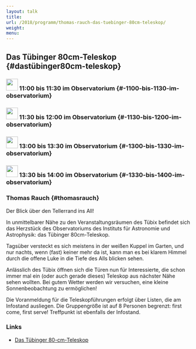 ```yaml
---
layout: talk
title:
url: /2018/programm/thomas-rauch-das-tuebinger-80cm-teleskop/
weight: 
menu:
---
```

## Das Tübinger 80cm-Teleskop {#dastübinger80cm-teleskop}

### <img height = "32" src="../../../images/talk.svg"> 11:00 bis 11:30 im Observatorium {#-1100-bis-1130-im-observatorium}

### <img height = "32" src="../../../images/talk.svg"> 11:30 bis 12:00 im Observatorium {#-1130-bis-1200-im-observatorium}

### <img height = "32" src="../../../images/talk.svg"> 13:00 bis 13:30 im Observatorium {#-1300-bis-1330-im-observatorium}

### <img height = "32" src="../../../images/talk.svg"> 13:30 bis 14:00 im Observatorium {#-1330-bis-1400-im-observatorium}

### Thomas Rauch {#thomasrauch}

Der Blick über den Tellerrand ins All!

In unmittelbarer Nähe zu den Veranstaltungsräumen des Tübix befindet sich das Herzstück des Observatoriums des Instituts für Astronomie und Astrophysik:
das Tübinger 80cm-Teleskop.

Tagsüber versteckt es sich meistens in der weißen Kuppel im Garten, und nur nachts, wenn (fast) keiner mehr da ist, kann man es bei klarem Himmel durch die offene Luke in die Tiefe des Alls blicken sehen.

Anlässlich des Tübix öffnen sich die Türen nun für Interessierte, die schon immer mal ein (oder auch gerade dieses) Teleskop aus nächster Nähe sehen wollten.
Bei gutem Wetter werden wir versuchen, eine kleine Sonnenbeobachtung zu ermöglichen!

Die Voranmeldung für die Teleskopführungen erfolgt über Listen, die am Infostand ausliegen.
Die Gruppengröße ist auf 8 Personen begrenzt: first come, first serve!
Treffpunkt ist ebenfalls der Infostand.

### Links

- <a href="https://uni-tuebingen.de/de/4927" target="_blank">Das Tübinger 80-cm-Teleskop</a>
